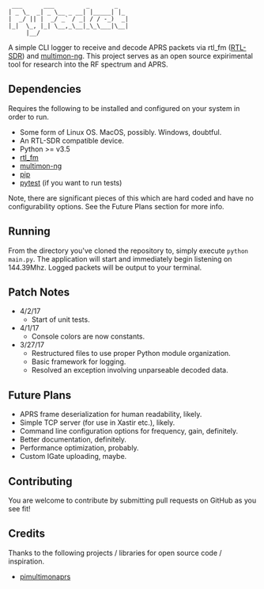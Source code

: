      ___      ___         _       _
    | _ \_  _| _ \__ _ __| |_____| |_
    |  _/ || |  _/ _` / _| / / -_)  _|
    |_|  \_, |_| \__,_\__|_\_\___|\__|
         |__/

A simple CLI logger to receive and decode APRS packets via rtl_fm ([RTL-SDR](http://osmocom.org/projects/sdr/wiki/rtl-sdr)) and [multimon-ng](https://github.com/EliasOenal/multimon-ng). This project serves as an open source expirimental tool for research into the RF spectrum and APRS.

## Dependencies

Requires the following to be installed and configured on your system in order to run.

* Some form of Linux OS. MacOS, possibly. Windows, doubtful.
* An RTL-SDR compatible device.
* Python >= v3.5
* [rtl_fm](http://osmocom.org/projects/sdr/wiki/rtl-sdr)
* [multimon-ng](https://github.com/EliasOenal/multimon-ng)
* [pip](https://pypi.python.org/pypi/pip)
* [pytest](https://docs.pytest.org/en/latest/) (if you want to run tests)

Note, there are significant pieces of this which are hard coded and have no configurability options. See the Future Plans section for more info.

## Running

From the directory you've cloned the repository to, simply execute `python main.py`. The application will start and immediately begin listening on 144.39Mhz. Logged packets will be output to your terminal.

## Patch Notes

* 4/2/17
    * Start of unit tests.
* 4/1/17
    * Console colors are now constants.
* 3/27/17
    * Restructured files to use proper Python module organization.
    * Basic framework for logging.
    * Resolved an exception involving unparseable decoded data.

## Future Plans

* APRS frame deserialization for human readability, likely.
* Simple TCP server (for use in Xastir etc.), likely.
* Command line configuration options for frequency, gain, definitely.
* Better documentation, definitely.
* Performance optimization, probably.
* Custom IGate uploading, maybe.

## Contributing

You are welcome to contribute by submitting pull requests on GitHub as you see fit!

## Credits

Thanks to the following projects / libraries for open source code / inspiration.

* [pimultimonaprs](https://github.com/asdil12/pymultimonaprs)
